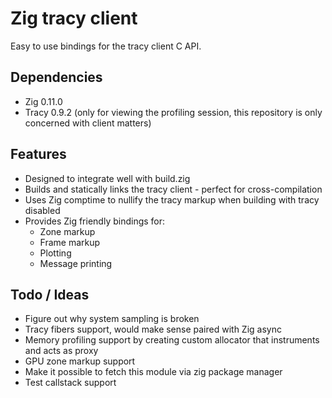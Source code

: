 # Zig tracy client
Easy to use bindings for the tracy client C API.

## Dependencies

* Zig 0.11.0
* Tracy 0.9.2 (only for viewing the profiling session, this repository is only concerned with client matters)

## Features

* Designed to integrate well with build.zig
* Builds and statically links the tracy client - perfect for cross-compilation
* Uses Zig comptime to nullify the tracy markup when building with tracy disabled
* Provides Zig friendly bindings for:
    * Zone markup
    * Frame markup
    * Plotting
    * Message printing

## Todo / Ideas

* Figure out why system sampling is broken
* Tracy fibers support, would make sense paired with Zig async
* Memory profiling support by creating custom allocator that instruments and acts as proxy
* GPU zone markup support
* Make it possible to fetch this module via zig package manager
* Test callstack support
